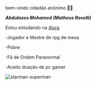 bem-vindo cidadão anônimo 🫵🤨

***Abdulazes Mohamed (Matheus Rovelli)***

Estou estudando na [Alura](alura.com.br)

-Jogador e Mestre de rpg de mesa

-Pobre

-Fã de Ordem Paranormal

-Aceito doação de pc gamer

![starman-superman](https://github.com/user-attachments/assets/a27adfa7-87e1-4b43-b7fd-aee5148caf55)
